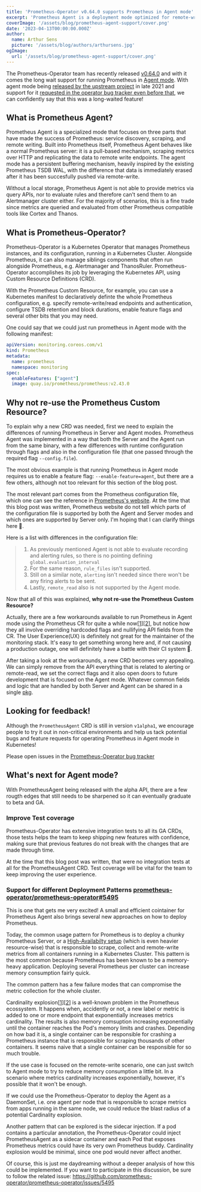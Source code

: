 ```yaml
---
title: 'Prometheus-Operator v0.64.0 supports Prometheus in Agent mode'
excerpt: 'Prometheus Agent is a deployment mode optimized for remote-write scenarios. Prometheus-Operator has finally released support for this deployment mode! Take a quick look behind the decisions made so this could happen and what it enables.'
coverImage: '/assets/blog/prometheus-agent-support/cover.png'
date: '2023-04-13T00:00:00.000Z'
author:
  name: Arthur Sens
  picture: '/assets/blog/authors/arthursens.jpg'
ogImage:
  url: '/assets/blog/prometheus-agent-support/cover.png'
---
```


The Prometheus-Operator team has recently released [v0.64.0](https://github.com/prometheus-operator/prometheus-operator/releases/tag/v0.64.0) and with it comes the long wait support for running Prometheus in [Agent mode](https://www.cncf.io/blog/2021/11/16/prometheus-announces-an-agent-to-address-a-new-range-of-use-cases/). With agent mode being [released by the upstream project](https://github.com/prometheus/prometheus/releases/tag/v2.32.0) in late 2021 and support for it [requested in the operator bug tracker even before that](https://github.com/prometheus-operator/prometheus-operator/issues/3989), we can confidently say that this was a long-waited feature!

## What is Prometheus Agent?

Prometheus Agent is a specialized mode that focuses on three parts that have made the success of Prometheus: service discovery, scraping, and remote writing. Built into Prometheus itself, Prometheus Agent behaves like a normal Prometheus server: it is a pull-based mechanism, scraping metrics over HTTP and replicating the data to remote write endpoints. The agent mode has a persistent buffering mechanism, heavily inspired by the existing Prometheus TSDB WAL, with the difference that data is immediately erased after it has been succesfully pushed via remote-write.

Without a local storage, Prometheus Agent is not able to provide metrics via query APIs, nor to evaluate rules and therefore can't send them to an Alertmanager cluster either. For the majority of scenarios, this is a fine trade since metrics are queried and evaluated from other Prometheus compatible tools like Cortex and Thanos.

## What is Prometheus-Operator?

Prometheus-Operator is a Kubernetes Operator that manages Prometheus instances, and its configuration, running in a Kubernetes Cluster. Alongside Prometheus, it can also manage siblings components that often run alongside Prometheus, e.g. Alertmanager and ThanosRuler. Prometheus-Operator accomplishes its job by leveraging the Kubernetes API, using Custom Resource Definitions (CRD). 

With the Prometheus Custom Resource, for example, you can use a Kubernetes manifest to declaratively definte the whole Prometheus configuration, e.g. specify remote-write/read endpoints and authentication, configure TSDB retention and block durations, enable feature flags and several other bits that you may need.

One could say that we could just run prometheus in Agent mode with the following manifest:

```yaml
apiVersion: monitoring.coreos.com/v1
kind: Prometheus
metadata:
  name: prometheus
  namespace: monitoring
spec:
  enableFeatures: ["agent"]
  image: quay.io/prometheus/prometheus:v2.43.0
```

## Why not re-use the Prometheus Custom Resource?

To explain why a new CRD was needed, first we need to explain the differences of running Prometheus in Server and Agent modes. Prometheus Agent was implemented in a way that both the Server and the Agent run from the same binary, with a few differences with runtime configuration through flags and also in the configuration file (that one passed through the required flag `--config.file`). 

The most obvious example is that running Prometheus in Agent mode requires us to enable a feature flag: `--enable-feature=agent`, but there are a few others, although not too relevant for this section of the blog post.

The most relevant part comes from the Prometheus configuration file, which one can see the reference in [Prometheus's website](https://prometheus.io/docs/prometheus/latest/configuration/configuration/). At the time that this blog post was written, Prometheus website do not tell which parts of the configuration file is supported by both the Agent and Server modes and which ones are supported by Server only. I'm hoping that I can clarify things here 🙂.

Here is a list with differences in the configuration file:

>1. As previously mentioned Agent is not able to evaluate recording and alerting rules, so there is no pointing defining `global.evaluation_interval`
>1. For the same reason, `rule_files` isn't supported.
>1. Still on a similar note, `alerting` isn't needed since there won't be any firing alerts to be sent.
>1. Lastly, `remote_read` also is not supported by the Agent mode.

Now that all of this was explained, **why not re-use the Prometheus Custom Resource?**

Actually, there are a few workarounds available to run Prometheus in Agent mode using the Prometheus CR for quite a while now[[1](https://github.com/prometheus-operator/prometheus-operator/issues/3989#issuecomment-974137486)][[2](https://github.com/prometheus-community/helm-charts/issues/2506#issuecomment-1304632868)], but notice how they all involve overriding hardcoded flags and nullifying API fields from the CR. The User Experience(UX) is definitely not great for the maintainer of the monitoring stack. It's easy to get something wrong here and, if not causing a production outage, one will definitely have a battle with their CI system 💩.

After taking a look at the workarounds, a new CRD becomes very appealing. We can simply remove from the API everything that is related to alerting or remote-read, we set the correct flags and it also open doors to future development that is focused on the Agent mode. Whatever common fields and logic that are handled by both Server and Agent can be shared in a single [pkg](https://github.com/prometheus-operator/prometheus-operator/tree/main/pkg/prometheus).

## Looking for feedback!

Although the `PrometheusAgent` CRD is still in version `v1alpha1`, we encourage people to try it out in non-critical environments and help us tack potential bugs and feature requests for operating Prometheus in Agent mode in Kubernetes!

Please open issues in the [Prometheus-Operator bug tracker](https://github.com/prometheus-operator/prometheus-operator/issues)

## What's next for Agent mode?

With PrometheusAgent being released with the alpha API, there are a few rougth edges that still needs to be sharpened so it can eventually graduate to beta and GA.


### Improve Test coverage

Prometheus-Operator has extensive integration tests to all its GA CRDs, those tests helps the team to keep shipping new features with confidence, making sure that previous features do not break with the changes that are made through time.

At the time that this blog post was written, that were no integration tests at all for the PrometheusAgent CRD. Test coverage will be vital for the team to keep improving the user experience.

### Support for different Deployment Patterns [prometheus-operator/prometheus-operator#5495](https://github.com/prometheus-operator/prometheus-operator/issues/5495)

This is one that gets me very excited! A small and efficient cointainer for Prometheus Agent also brings several new approaches on how to deploy Prometheus.

Today, the common usage pattern for Prometheus is to deploy a chunky Prometheus Server, or a [High-Availabilty setup](https://prometheus-operator.dev/docs/operator/high-availability/) (which is even heavier resource-wise) that is responsible to scrape, collect and remote-write metrics from all containers running in a Kubernetes Cluster. This pattern is the most common because Prometheus has been known to be a memory-heavy application. Deploying several Prometheus per cluster can increase memory consumption fairly quick.

The common pattern has a few failure modes that can compromise the metric collection for the whole cluster. 

Cardinality explosion[[1](https://grafana.com/blog/2022/02/15/what-are-cardinality-spikes-and-why-do-they-matter/)][[2](https://chronosphere.io/learn/what-is-high-cardinality/)] is a well-known problem in the Prometheus ecossystem. It happens when, accidently or not, a new label or metric is added to one or more endpoint that exponentially increases metrics cardinality. The results is also memory comsuption increasing exponentially until the container reaches the Pod's memory limits and crashes. Depending on how bad it is, a single container can be responsible for crashing a Prometheus instance that is responsible for scraping thousands of other containers. It seems naive that a single container can be responsible for so much trouble.

If the use case is focused on the remote-write scenario, one can just switch to Agent mode to try to reduce memory consumption a little bit. In a scenario where metrics cardinality increases exponentially, however, it's possible that it won't be enough. 

If we could use the Prometheus-Operator to deploy the Agent as a DaemonSet, i.e. one agent per node that is responsible to scrape metrics from apps running in the same node, we could reduce the blast radius of a potential Cardinality explosion. 

Another pattern that can be explored is the sidecar injection. If a pod contains a particular annotation, the Prometheus-Operator could inject PrometheusAgent as a sidecar container and each Pod that exposes Prometheus metrics could have its very own Prometheus buddy. Cardinality explosion would be minimal, since one pod would never affect another.

Of course, this is just me daydreaming without a deeper analysis of how this could be implemented. If you want to participate in this discussion, be sure to follow the related issue: https://github.com/prometheus-operator/prometheus-operator/issues/5495